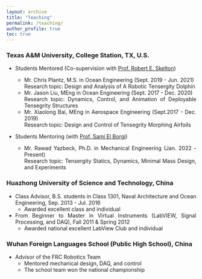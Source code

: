 ```yaml
---
layout: archive
title: "Teaching"
permalink: /teaching/
author_profile: true
toc: true
---
```


<div style="text-align: justify;" markdown="1">

### Texas A&M University, College Station, TX, U.S.
- Students Mentored (Co-supervision with [Prof. Robert E. Skelton](https://bobskelton.github.io/))
    * Mr. Chris Plantz, M.S. in Ocean Engineering (Sept. 2019 - Jun. 2021)     
    Research topic: Design and Analysis of A Robotic Tensergity Dolphin
    * Mr. Jason Liu, MEng in Ocean Engineering (Sept. 2017 - Dec. 2020)     
    Research topic: Dynamics, Control, and Animation of Deployable Tensegrity Structures 
    * Mr. Xiaolong Bai, MEng in Aerospace Engineering (Sept.2017 - Dec. 2019)      
     Research topic: Design and Control of Tensegrity Morphing Airfoils

- Students Mentoring (with [Prof. Sami El Borgi](https://www.qatar.tamu.edu/programs/mechanical-engineering/faculty-and-staff/dr.-sami-el-borgi))
    * Mr. Rawad Yazbeck, Ph.D. in Mechanical Engineering (Jan. 2022 - Present)      
    Research topic: Tensergity Statics, Dynamics, Minimal Mass Design, and Experiments

### Huazhong University of Science and Technology, China   
- Class Advisor, B.S. students in Class 1301, Naval Architecture and Ocean Engineering, Sep. 2013 - Jul. 2016
    * Awarded excellent class and individual
- From Beginner to Master in Virtual Instruments (LabVIEW, Signal Processing, and DAQ), Fall 2011 & Spring 2012 
    * Awarded national excellent LabView Club and individual


### Wuhan Foreign Languages School (Public High School), China
- Advisor of the FRC Robotics Team 
    - Mentored mechanical design, DAQ, and control
    - The school team won the national championship
 

</div>